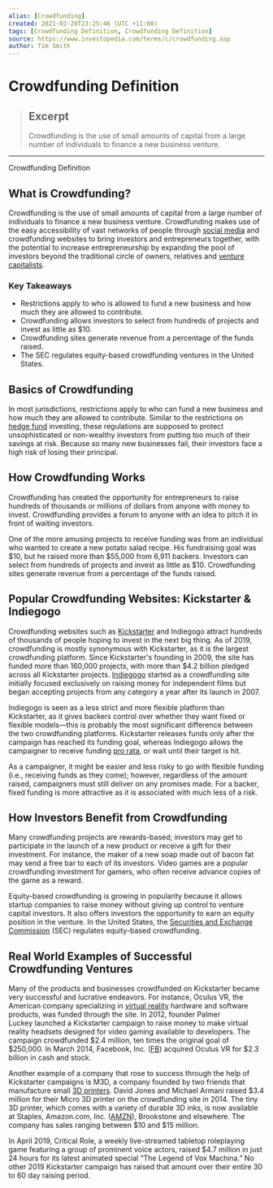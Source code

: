 ```yaml
---
alias: [Crowdfunding]
created: 2021-02-28T23:25:46 (UTC +11:00)
tags: [Crowdfunding Definition, Crowdfunding Definition]
source: https://www.investopedia.com/terms/c/crowdfunding.asp
author: Tim Smith
---
```


# Crowdfunding Definition

> ## Excerpt
> Crowdfunding is the use of small amounts of capital from a large number of individuals to finance a new business venture.

---

Crowdfunding Definition
## What is Crowdfunding?

Crowdfunding is the use of small amounts of capital from a large number of individuals to finance a new business venture. Crowdfunding makes use of the easy accessibility of vast networks of people through [social media](https://www.investopedia.com/terms/s/social-media.asp) and crowdfunding websites to bring investors and entrepreneurs together, with the potential to increase entrepreneurship by expanding the pool of investors beyond the traditional circle of owners, relatives and [venture capitalists](https://www.investopedia.com/terms/v/venturecapitalist.asp).

### Key Takeaways

-   Restrictions apply to who is allowed to fund a new business and how much they are allowed to contribute.
-   Crowdfunding allows investors to select from hundreds of projects and invest as little as $10.
-   Crowdfunding sites generate revenue from a percentage of the funds raised.
-   The SEC regulates equity-based crowdfunding ventures in the United States.

## Basics of Crowdfunding

In most jurisdictions, restrictions apply to who can fund a new business and how much they are allowed to contribute. Similar to the restrictions on [hedge fund](https://www.investopedia.com/terms/h/hedgefund.asp) investing, these regulations are supposed to protect unsophisticated or non-wealthy investors from putting too much of their savings at risk. Because so many new businesses fail, their investors face a high risk of losing their principal.

## How Crowdfunding Works

Crowdfunding has created the opportunity for entrepreneurs to raise hundreds of thousands or millions of dollars from anyone with money to invest. Crowdfunding provides a forum to anyone with an idea to pitch it in front of waiting investors.

One of the more amusing projects to receive funding was from an individual who wanted to create a new potato salad recipe. His fundraising goal was $10, but he raised more than $55,000 from 6,911 backers. Investors can select from hundreds of projects and invest as little as $10. Crowdfunding sites generate revenue from a percentage of the funds raised.

## Popular Crowdfunding Websites: Kickstarter & Indiegogo

Crowdfunding websites such as [Kickstarter](https://www.investopedia.com/ask/answers/120214/how-does-kickstarter-make-money.asp) and Indiegogo attract hundreds of thousands of people hoping to invest in the next big thing. As of 2019, crowdfunding is mostly synonymous with Kickstarter, as it is the largest crowdfunding platform. Since Kickstarter's founding in 2009, the site has funded more than 160,000 projects, with more than $4.2 billion pledged across all Kickstarter projects. [Indiegogo](https://www.investopedia.com/articles/personal-finance/091415/8-best-alternatives-kickstarter.asp) started as a crowdfunding site initially focused exclusively on raising money for independent films but began accepting projects from any category a year after its launch in 2007.

Indiegogo is seen as a less strict and more flexible platform than Kickstarter, as it gives backers control over whether they want fixed or flexible models—this is probably the most significant difference between the two crowdfunding platforms. Kickstarter releases funds only after the campaign has reached its funding goal, whereas Indiegogo allows the campaigner to receive funding [pro rata](https://www.investopedia.com/terms/p/pro-rata.asp), or wait until their target is hit.

As a campaigner, it might be easier and less risky to go with flexible funding (i.e., receiving funds as they come); however, regardless of the amount raised, campaigners must still deliver on any promises made. For a backer, fixed funding is more attractive as it is associated with much less of a risk.

## How Investors Benefit from Crowdfunding

Many crowdfunding projects are rewards-based; investors may get to participate in the launch of a new product or receive a gift for their investment. For instance, the maker of a new soap made out of bacon fat may send a free bar to each of its investors. Video games are a popular crowdfunding investment for gamers, who often receive advance copies of the game as a reward.

Equity-based crowdfunding is growing in popularity because it allows startup companies to raise money without giving up control to venture capital investors. It also offers investors the opportunity to earn an equity position in the venture. In the United States, the [Securities and Exchange Commission](https://www.investopedia.com/terms/s/sec.asp) (SEC) regulates equity-based crowdfunding.

## Real World Examples of Successful Crowdfunding Ventures

Many of the products and businesses crowdfunded on Kickstarter became very successful and lucrative endeavors. For instance, Oculus VR, the American company specializing in [virtual reality](https://www.investopedia.com/terms/v/virtual-reality.asp) hardware and software products, was funded through the site. In 2012, founder Palmer Luckey launched a Kickstarter campaign to raise money to make virtual reality headsets designed for video gaming available to developers. The campaign crowdfunded $2.4 million, ten times the original goal of $250,000. In March 2014, Facebook, Inc. ([FB](https://www.investopedia.com/markets/quote?tvwidgetsymbol=fb)) acquired Oculus VR for $2.3 billion in cash and stock.

Another example of a company that rose to success through the help of Kickstarter campaigns is M3D, a company founded by two friends that manufacture small [3D printers](https://www.investopedia.com/terms/1/3d-printing.asp). David Jones and Michael Armani raised $3.4 million for their Micro 3D printer on the crowdfunding site in 2014. The tiny 3D printer, which comes with a variety of durable 3D inks, is now available at Staples, Amazon.com, Inc. ([AMZN](https://www.investopedia.com/markets/quote?tvwidgetsymbol=amzn)), Brookstone and elsewhere. The company has sales ranging between $10 and $15 million.

In April 2019, Critical Role, a weekly live-streamed tabletop roleplaying game featuring a group of prominent voice actors, raised $4.7 million in just 24 hours for its latest animated special “The Legend of Vox Machina.” No other 2019 Kickstarter campaign has raised that amount over their entire 30 to 60 day raising period.
